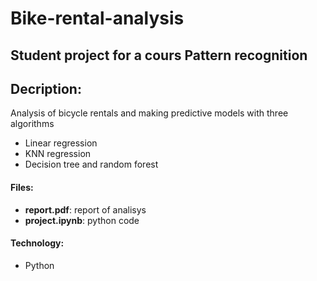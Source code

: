 # Bike-rental-analysis
## Student project for a cours Pattern recognition
## Decription:
Analysis of bicycle rentals and making predictive models with three algorithms
- Linear regression
- KNN regression
- Decision tree and random forest
#### Files:
- **report.pdf**: report of analisys
- **project.ipynb**: python code
#### Technology:
- Python

